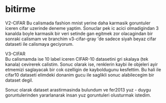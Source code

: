 # bitirme


V2-CIFAR
Bu calismada fashion mnist yerine daha karmasik goruntuler iceren cifar uzerinde
deneme yaptim. Sonuclar pek ic acici olmadigindan 3 kanalda boyle karmasik bir
veri setinde gan egitmek zor olacagindan bir sonraki calismam ve branchim
v3-cifar-gray 'de sadece siyah beyaz cifar dataseti ile calismaya geciyorum.

V3-CIFAR    
Bu calismamda ise 10 label iceren CIFAR-10 datasetini gri skalaya (tek kanala)
cevirerek calistim. Sonuc olarak ise, renklerin kaybi ile objeleri ayir etmemizi
saglayacak bir cok ozelligin de kayboldugunu kesfettim. Bu hali ile cifar10
dataseti elimdeki donanim gucu ile saglikli sonuc alabilecegim bir dataset degil.

Sonuc olarak dataset arastirmasinda bulundum ve fer2013 yuz - duygu goruntulerinden
yararlanarak insan yuz goruntuleri olusturmak istedim.

